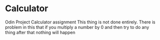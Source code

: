 # Calculator
Odin Project Calculator assignment
This thing is not done entirely. 
There is problem in this that if you multiply a number by 0 and then try to do any thing after that nothing will happen